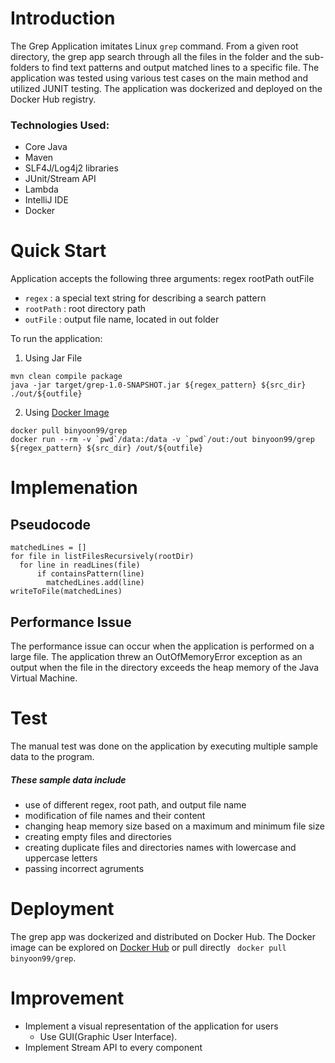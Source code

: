 # Introduction
The Grep Application imitates Linux `grep` command. From a given root directory, the grep app search through all the files in the folder
and the sub-folders to find text patterns and output matched lines to a specific file. The application was 
tested using various test cases on the main method and utilized JUNIT testing. The application was dockerized and deployed on the Docker Hub registry.


### Technologies Used: 
- Core Java
- Maven
- SLF4J/Log4j2 libraries
- JUnit/Stream API
- Lambda
- IntelliJ IDE
- Docker

# Quick Start
Application accepts the following three arguments: regex rootPath outFile
- `regex` : a special text string for describing a search pattern
- `rootPath` : root directory path
- `outFile` : output file name, located in out folder 

To run the application:
1. Using Jar File
```
mvn clean compile package
java -jar target/grep-1.0-SNAPSHOT.jar ${regex_pattern} ${src_dir} ./out/${outfile}
```
2. Using [Docker Image](https://hub.docker.com/r/binyoon99/grep)
```
docker pull binyoon99/grep
docker run --rm -v `pwd`/data:/data -v `pwd`/out:/out binyoon99/grep ${regex_pattern} ${src_dir} /out/${outfile}
```

# Implemenation
## Pseudocode
```
matchedLines = []
for file in listFilesRecursively(rootDir)
  for line in readLines(file)
      if containsPattern(line)
        matchedLines.add(line)
writeToFile(matchedLines)
```
## Performance Issue
The performance issue can occur when the application is performed on a large file. The application threw an OutOfMemoryError exception 
as an output when the file in the directory exceeds the heap memory of the Java Virtual Machine. 


# Test
The manual test was done on the application by executing multiple sample data to the program. 
##### These sample data include
- use of different regex, root path, and output file name 
- modification of file names and their content
- changing heap memory size based on a maximum and minimum file size
- creating empty files and directories 
- creating duplicate files and directories names with lowercase and uppercase letters
- passing incorrect agruments 


# Deployment
The grep app was dockerized and distributed on Docker Hub. The Docker image can be explored on [Docker Hub](https://hub.docker.com/r/binyoon99/grep) or pull directly ``` docker pull binyoon99/grep```.

# Improvement
- Implement a visual representation of the application for users
  - Use GUI(Graphic User Interface). 
- Implement Stream API to every component
